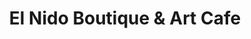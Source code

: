 ---
title: "El Nido Boutique & Art Cafe"
url: /el-nido/el-nido-boutique-und-art-cafe/
shop: Tickets
---